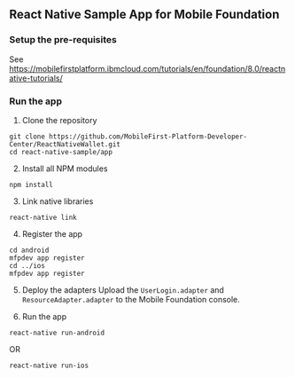 ## React Native Sample App for Mobile Foundation 

### Setup the pre-requisites 
See https://mobilefirstplatform.ibmcloud.com/tutorials/en/foundation/8.0/reactnative-tutorials/ 


### Run the app 

1. Clone the repository 

```
git clone https://github.com/MobileFirst-Platform-Developer-Center/ReactNativeWallet.git
cd react-native-sample/app
```

2. Install all NPM modules 

```
npm install
```

3. Link native libraries 

```
react-native link 
```

4. Register the app 
```
cd android
mfpdev app register
cd ../ios
mfpdev app register
```

5. Deploy the adapters
Upload the `UserLogin.adapter` and `ResourceAdapter.adapter` to the Mobile Foundation console. 

6. Run the app

```
react-native run-android
``` 
OR
```
react-native run-ios
```
